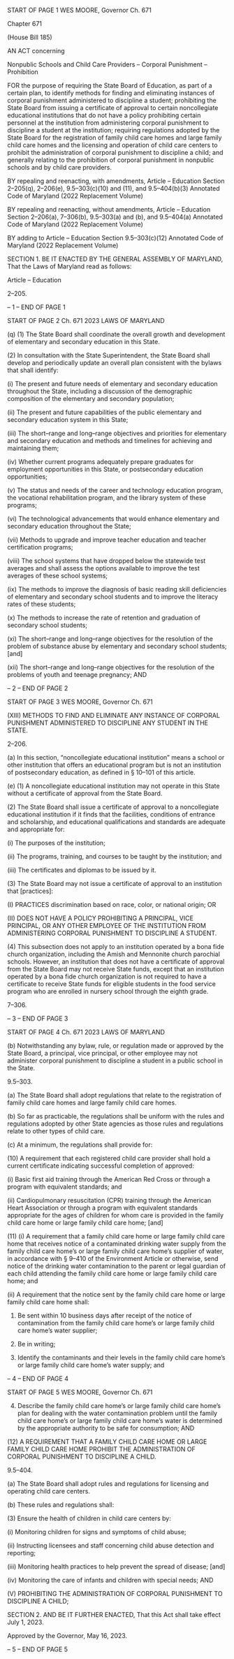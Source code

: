 START OF PAGE 1
WES MOORE, Governor Ch. 671

Chapter 671

(House Bill 185)

AN ACT concerning

Nonpublic Schools and Child Care Providers – Corporal Punishment –
Prohibition

FOR the purpose of requiring the State Board of Education, as part of a certain plan, to
identify methods for finding and eliminating instances of corporal punishment
administered to discipline a student; prohibiting the State Board from issuing a
certificate of approval to certain noncollegiate educational institutions that do not
have a policy prohibiting certain personnel at the institution from administering
corporal punishment to discipline a student at the institution; requiring regulations
adopted by the State Board for the registration of family child care homes and large
family child care homes and the licensing and operation of child care centers to
prohibit the administration of corporal punishment to discipline a child; and
generally relating to the prohibition of corporal punishment in nonpublic schools and
by child care providers.

BY repealing and reenacting, with amendments,
Article – Education
Section 2–205(q), 2–206(e), 9.5–303(c)(10) and (11), and 9.5–404(b)(3)
Annotated Code of Maryland
(2022 Replacement Volume)

BY repealing and reenacting, without amendments,
Article – Education
Section 2–206(a), 7–306(b), 9.5–303(a) and (b), and 9.5–404(a)
Annotated Code of Maryland
(2022 Replacement Volume)

BY adding to
Article – Education
Section 9.5–303(c)(12)
Annotated Code of Maryland
(2022 Replacement Volume)

SECTION 1. BE IT ENACTED BY THE GENERAL ASSEMBLY OF MARYLAND,
That the Laws of Maryland read as follows:

Article – Education

2–205.

– 1 –
END OF PAGE 1

START OF PAGE 2
Ch. 671 2023 LAWS OF MARYLAND

(q) (1) The State Board shall coordinate the overall growth and development
of elementary and secondary education in this State.

(2) In consultation with the State Superintendent, the State Board shall
develop and periodically update an overall plan consistent with the bylaws that shall
identify:

(i) The present and future needs of elementary and secondary
education throughout the State, including a discussion of the demographic composition of
the elementary and secondary population;

(ii) The present and future capabilities of the public elementary and
secondary education system in this State;

(iii) The short–range and long–range objectives and priorities for
elementary and secondary education and methods and timelines for achieving and
maintaining them;

(iv) Whether current programs adequately prepare graduates for
employment opportunities in this State, or postsecondary education opportunities;

(v) The status and needs of the career and technology education
program, the vocational rehabilitation program, and the library system of these programs;

(vi) The technological advancements that would enhance elementary
and secondary education throughout the State;

(vii) Methods to upgrade and improve teacher education and teacher
certification programs;

(viii) The school systems that have dropped below the statewide test
averages and shall assess the options available to improve the test averages of these school
systems;

(ix) The methods to improve the diagnosis of basic reading skill
deficiencies of elementary and secondary school students and to improve the literacy rates
of these students;

(x) The methods to increase the rate of retention and graduation of
secondary school students;

(xi) The short–range and long–range objectives for the resolution of
the problem of substance abuse by elementary and secondary school students; [and]

(xii) The short–range and long–range objectives for the resolution of
the problems of youth and teenage pregnancy; AND

– 2 –
END OF PAGE 2

START OF PAGE 3
WES MOORE, Governor Ch. 671

(XIII) METHODS TO FIND AND ELIMINATE ANY INSTANCE OF
CORPORAL PUNISHMENT ADMINISTERED TO DISCIPLINE ANY STUDENT IN THE
STATE.

2–206.

(a) In this section, “noncollegiate educational institution” means a school or other
institution that offers an educational program but is not an institution of postsecondary
education, as defined in § 10–101 of this article.

(e) (1) A noncollegiate educational institution may not operate in this State
without a certificate of approval from the State Board.

(2) The State Board shall issue a certificate of approval to a noncollegiate
educational institution if it finds that the facilities, conditions of entrance and scholarship,
and educational qualifications and standards are adequate and appropriate for:

(i) The purposes of the institution;

(ii) The programs, training, and courses to be taught by the
institution; and

(iii) The certificates and diplomas to be issued by it.

(3) The State Board may not issue a certificate of approval to an institution
that [practices]:

(I) PRACTICES discrimination based on race, color, or national
origin; OR

(II) DOES NOT HAVE A POLICY PROHIBITING A PRINCIPAL, VICE
PRINCIPAL, OR ANY OTHER EMPLOYEE OF THE INSTITUTION FROM ADMINISTERING
CORPORAL PUNISHMENT TO DISCIPLINE A STUDENT.

(4) This subsection does not apply to an institution operated by a bona fide
church organization, including the Amish and Mennonite church parochial schools.
However, an institution that does not have a certificate of approval from the State Board
may not receive State funds, except that an institution operated by a bona fide church
organization is not required to have a certificate to receive State funds for eligible students
in the food service program who are enrolled in nursery school through the eighth grade.

7–306.

– 3 –
END OF PAGE 3

START OF PAGE 4
Ch. 671 2023 LAWS OF MARYLAND

(b) Notwithstanding any bylaw, rule, or regulation made or approved by the State
Board, a principal, vice principal, or other employee may not administer corporal
punishment to discipline a student in a public school in the State.

9.5–303.

(a) The State Board shall adopt regulations that relate to the registration of
family child care homes and large family child care homes.

(b) So far as practicable, the regulations shall be uniform with the rules and
regulations adopted by other State agencies as those rules and regulations relate to other
types of child care.

(c) At a minimum, the regulations shall provide for:

(10) A requirement that each registered child care provider shall hold a
current certificate indicating successful completion of approved:

(i) Basic first aid training through the American Red Cross or
through a program with equivalent standards; and

(ii) Cardiopulmonary resuscitation (CPR) training through the
American Heart Association or through a program with equivalent standards appropriate
for the ages of children for whom care is provided in the family child care home or large
family child care home; [and]

(11) (i) A requirement that a family child care home or large family child
care home that receives notice of a contaminated drinking water supply from the family
child care home’s or large family child care home’s supplier of water, in accordance with §
9–410 of the Environment Article or otherwise, send notice of the drinking water
contamination to the parent or legal guardian of each child attending the family child care
home or large family child care home; and

(ii) A requirement that the notice sent by the family child care home
or large family child care home shall:

1. Be sent within 10 business days after receipt of the notice
of contamination from the family child care home’s or large family child care home’s water
supplier;

2. Be in writing;

3. Identify the contaminants and their levels in the family
child care home’s or large family child care home’s water supply; and

– 4 –
END OF PAGE 4

START OF PAGE 5
WES MOORE, Governor Ch. 671

4. Describe the family child care home’s or large family child
care home’s plan for dealing with the water contamination problem until the family child
care home’s or large family child care home’s water is determined by the appropriate
authority to be safe for consumption; AND

(12) A REQUIREMENT THAT A FAMILY CHILD CARE HOME OR LARGE
FAMILY CHILD CARE HOME PROHIBIT THE ADMINISTRATION OF CORPORAL
PUNISHMENT TO DISCIPLINE A CHILD.

9.5–404.

(a) The State Board shall adopt rules and regulations for licensing and operating
child care centers.

(b) These rules and regulations shall:

(3) Ensure the health of children in child care centers by:

(i) Monitoring children for signs and symptoms of child abuse;

(ii) Instructing licensees and staff concerning child abuse detection
and reporting;

(iii) Monitoring health practices to help prevent the spread of disease;
[and]

(iv) Monitoring the care of infants and children with special needs;
AND

(V) PROHIBITING THE ADMINISTRATION OF CORPORAL
PUNISHMENT TO DISCIPLINE A CHILD;

SECTION 2. AND BE IT FURTHER ENACTED, That this Act shall take effect July
1, 2023.

Approved by the Governor, May 16, 2023.

– 5 –
END OF PAGE 5